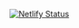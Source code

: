 [![Netlify Status](https://api.netlify.com/api/v1/badges/93f54761-0ecc-4b71-870d-6eb64f782088/deploy-status)](https://app.netlify.com/sites/mjpiggyvestclone/deploys)

